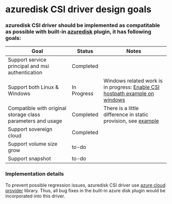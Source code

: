 # azuredisk CSI driver design goals
### azuredisk CSI driver should be implemented as compatitable as possible with built-in [azuredisk](https://kubernetes.io/docs/concepts/storage/volumes/#azuredisk) plugin, it has following goals:

Goal | Status | Notes
--- | --- | --- |
Support service principal and msi authentication | Completed |  |
Support both Linux & Windows | In Progress | Windows related work is in progress: [Enable CSI hostpath example on windows](https://github.com/kubernetes-csi/drivers/issues/79) |
Compatible with original storage class parameters and usage| Completed | There is a little difference in static provision, see [example](https://github.com/andyzhangx/azuredisk-csi-driver/blob/master/README.md#example2-azuredisk-static-provisioninguse-an-existing-azure-file-share) |
Support sovereign cloud| Completed |  |
Support volume size grow| to-do |  |
Support snapshot | to-do |  |

### Implementation details
To prevent possible regression issues, azuredisk CSI driver use [azure cloud provider](https://github.com/kubernetes/kubernetes/tree/v1.13.0/pkg/cloudprovider/providers/azure) library. Thus, all bug fixes in the built-in azure disk plugin would be incorporated into this driver.
